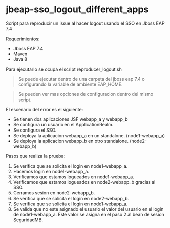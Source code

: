 # jbeap-sso_logout_different_apps
Script para reproducir un issue al hacer logout usando el SSO en Jboss EAP 7.4

Requerimientos:
- Jboss EAP 7.4
- Maven
- Java 8

Para ejecutarlo se ocupa el script reproducer_logout.sh
> Se puede ejecutar dentro de una carpeta del jboss eap 7.4 o configurando la variable de ambiente EAP_HOME.

> Se pueden ver mas opciones de configuracion dentro del mismo script.


El escenario del error es el siguiente:
- Se tienen dos aplicaciones JSF webapp_a y webapp_b
- Se configura un usuario en el ApplicationRealm.
- Se configura el SSO.
- Se deploya la aplicacion webapp_a en un standalone. (node1-webapp_a)
- Se deploya la aplicacion webapp_b en otro standalone. (node2-webapp_b)


Pasos que realiza la prueba:

1. Se verifica que se solicita el login en node1-webapp_a.
2. Hacemos login en node1-webapp_a.
3. Verificamos que estamos logueados en node1-webapp_a.
4. Verificamos que estamos logueados en node2-webapp_b gracias al SSO.
5. Cerramos sesion en node2-webapp_b.
6. Se verifica que se solicita el login en node2-webapp_b.
7. Se verifica que se solicita el login en node1-webapp_a.
8. Se valida que no este asignado el usuario el valor del usuario en el login de node1-webapp_a. Este valor se asigna en el paso 2 al bean de sesion SeguridadMB.
